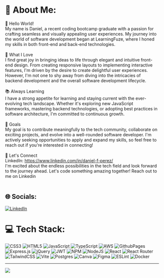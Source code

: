 # 💫 About Me:
👋 Hello World!<br>My name is Daniel, a recent coding bootcamp graduate with a passion for crafting seamless and visually appealing user experiences. My journey into the world of software development began at LearningFuze, where I honed my skills in both front-end and back-end technologies.<br><br>🚀 What I Love<br>I find great joy in bringing ideas to life through elegant and intuitive front-end design. From creating responsive layouts to implementing interactive features, I'm driven by the desire to create delightful user experiences. However, I'm not one to shy away from diving into the intricacies of backend development and the overall software development lifecycle.<br><br>📚 Always Learning<br>I have a strong appetite for learning and staying current with the ever-evolving tech landscape. Whether it's exploring new JavaScript frameworks, mastering backend technologies, or adopting best practices in software architecture, I'm committed to continuous growth.<br><br>🌱 Goals<br>My goal is to contribute meaningfully to the tech community, collaborate on exciting projects, and evolve into a well-rounded software developer. I'm actively seeking opportunities to apply and expand my skills, so feel free to reach out if you're interested in connecting!<br><br>🤝 Let's Connect<br>LinkedIn: https://www.linkedin.com/in/daniel-f-perez/<br>I'm excited about the endless possibilities in the tech field and look forward to the journey ahead. Let's code something amazing together! Reach out to me on Linkedin<br><br>


## 🌐 Socials:
[![LinkedIn](https://img.shields.io/badge/LinkedIn-%230077B5.svg?logo=linkedin&logoColor=white)](https://linkedin.com/in/daniel-f-perez) 

# 💻 Tech Stack:
![CSS3](https://img.shields.io/badge/css3-%231572B6.svg?style=flat&logo=css3&logoColor=white) ![HTML5](https://img.shields.io/badge/html5-%23E34F26.svg?style=flat&logo=html5&logoColor=white) ![JavaScript](https://img.shields.io/badge/javascript-%23323330.svg?style=flat&logo=javascript&logoColor=%23F7DF1E) ![TypeScript](https://img.shields.io/badge/typescript-%23007ACC.svg?style=flat&logo=typescript&logoColor=white) ![AWS](https://img.shields.io/badge/AWS-%23FF9900.svg?style=flat&logo=amazon-aws&logoColor=white) ![GithubPages](https://img.shields.io/badge/github%20pages-121013?style=flat&logo=github&logoColor=white) ![Express.js](https://img.shields.io/badge/express.js-%23404d59.svg?style=flat&logo=express&logoColor=%2361DAFB) ![jQuery](https://img.shields.io/badge/jquery-%230769AD.svg?style=flat&logo=jquery&logoColor=white) ![JWT](https://img.shields.io/badge/JWT-black?style=flat&logo=JSON%20web%20tokens) ![NPM](https://img.shields.io/badge/NPM-%23CB3837.svg?style=flat&logo=npm&logoColor=white) ![NodeJS](https://img.shields.io/badge/node.js-6DA55F?style=flat&logo=node.js&logoColor=white) ![React](https://img.shields.io/badge/react-%2320232a.svg?style=flat&logo=react&logoColor=%2361DAFB) ![React Router](https://img.shields.io/badge/React_Router-CA4245?style=flat&logo=react-router&logoColor=white) ![TailwindCSS](https://img.shields.io/badge/tailwindcss-%2338B2AC.svg?style=flat&logo=tailwind-css&logoColor=white) ![Vite](https://img.shields.io/badge/vite-%23646CFF.svg?style=flat&logo=vite&logoColor=white) ![Postgres](https://img.shields.io/badge/postgres-%23316192.svg?style=flat&logo=postgresql&logoColor=white) ![Canva](https://img.shields.io/badge/Canva-%2300C4CC.svg?style=flat&logo=Canva&logoColor=white) ![Figma](https://img.shields.io/badge/figma-%23F24E1E.svg?style=flat&logo=figma&logoColor=white) ![ESLint](https://img.shields.io/badge/ESLint-4B3263?style=flat&logo=eslint&logoColor=white) ![Docker](https://img.shields.io/badge/docker-%230db7ed.svg?style=flat&logo=docker&logoColor=white)

---
[![](https://visitcount.itsvg.in/api?id=Daniel-PerezF&icon=2&color=6)](https://visitcount.itsvg.in)

<!-- Proudly created with GPRM ( https://gprm.itsvg.in ) -->
